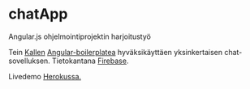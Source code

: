# chatApp
Angular.js ohjelmointiprojektin harjoitustyö

Tein [Kallen](https://github.com/Kaltsoon)  [Angular-boilerplatea](https://github.com/Kaltsoon/Angular-boilerplate)
hyväksikäyttäen yksinkertaisen chat-sovelluksen. Tietokantana [Firebase](https://www.firebase.com).

Livedemo [Herokussa.](https://peaceful-island-1810.herokuapp.com/)

